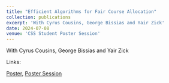 ```yaml
---
title: "Efficient Algorithms for Fair Course Allocation"
collection: publications
excerpt: 'With Cyrus Cousins, George Bissias and Yair Zick'
date: 2024-07-08
venue: 'CSS Student Poster Session'
---
```

With Cyrus Cousins, George Bissias and Yair Zick

Links:

[Poster](https://cheerstopaula.github.io/files/CSS_Poster.pdf), [Poster Session](https://www.cssi.umass.edu/events/fri-05102024-0900/css-student-poster-session)

